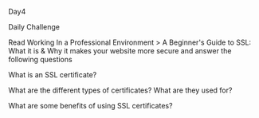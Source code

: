 Day4

Daily Challenge 

Read Working In a Professional Environment > A Beginner's Guide to SSL: What it is & Why it makes your website more secure and answer the following questions

What is an SSL certificate?

What are the different types of certificates? What are they used for?

What are some benefits of using SSL certificates?